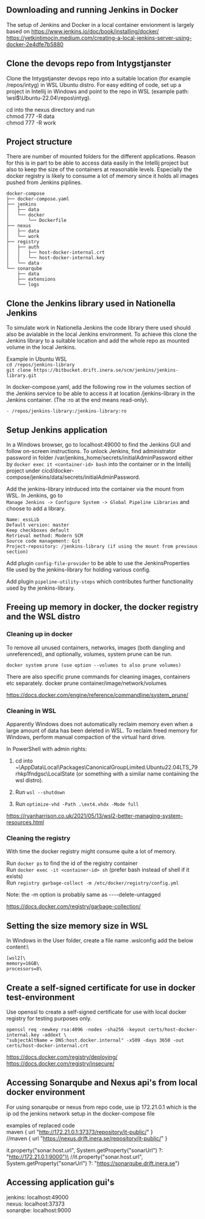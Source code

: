 
## Downloading and running Jenkins in Docker
The setup of Jenkins and Docker in a local container envionment is largely based on
https://www.jenkins.io/doc/book/installing/docker/ \
https://yetkintimocin.medium.com/creating-a-local-jenkins-server-using-docker-2e4dfe7b5880

## Clone the devops repo from Intygstjanster
Clone the Intygstjanster devops repo into a suitable location (for example /repos/intyg) in WSL
Ubuntu distro. For easy editing of code, set up a project in Intellij in Windows and point to the
repo in WSL (example path: \\wsl$\Ubuntu-22.04\repos\intyg).

cd into the nexus directory and run\
chmod 777 -R data\
chmod 777 -R work

## Project structure
There are number of mounted folders for the different applications. Reason for this is in part to
be able to access data easily in the Intellij project but also to keep the size of the containers
at reasonable levels. Especially the docker registry is likely to consume a lot of memory
since it holds all images pushed from Jenkins piplines.

```
docker-compose
├── docker-compose.yaml
├── jenkins
│   ├── data
│   └── docker
│       └── Dockerfile
├── nexus
│   ├── data
│   └── work
├── registry
│   ├── auth
│   │   ├── host-docker-internal.crt
│   │   └── host-docker-internal.key
│   └── data
└── sonarqube
    ├── data
    ├── extensions
    └── logs
```


## Clone the Jenkins library used in Nationella Jenkins
To simulate work in Nationella Jenkins the code library there used should also be avialable in
the local Jenkins environment. To achieve this clone the Jenkins library to a suitable
location and add the whole repo as mounted volume in the local Jenkins.

Example in Ubuntu WSL\
```cd /repos/jenkins-library```\
```git clone https://bitbucket.drift.inera.se/scm/jenkins/jenkins-library.git```

In docker-compose.yaml, add the following row in the volumes section of the Jenkins service to
be able to access it at location /jenkins-library in the Jenkins container. (The :ro at the end
means read-only).

```- /repos/jenkins-library:/jenkins-library:ro```


## Setup Jenkins application
In a Windows browser, go to localhost:49000 to find the Jenkins GUI and follow on-screen
instructions. To unlock Jenkins, find administrator password in folder /var/jenkins_home/secrets/initialAdminPassword
either by ```docker exec it <container-id> bash``` into the container or in the Intellij project
under cicd/docker-compose/jenkins/data/secrets/initialAdminPassword.

Add the jenkins-library intrduced into the container via the mount from WSL. In Jenkins,
go to \
```Manage Jenkins -> Configure System -> Global Pipeline Libraries``` and choose to add a library.

    Name: essLib
    Default version: master
    Keep checkboxes default
    Retrieval method: Modern SCM
    Source code management: Git
    Project-repository: /jenkins-library (if using the mount from previous section)

Add plugin ```config-file-provider``` to be able to use the JenkinsProperties file used by
the jenkins-library for holding various config.

Add plugin ```pipeline-utility-steps``` which contributes further functionality used by the
jenkins-library.


## Freeing up memory in docker, the docker registry and the WSL distro

### Cleaning up in docker
To remove all unused containers, networks, images (both dangling and unreferenced), and optionally,
volumes, system prune can be run.

```docker system prune (use option --volumes to also prune volumes)```

There are also specific prune commands for cleaning images, containers etc separately.
docker prune container/image/network/volumes

https://docs.docker.com/engine/reference/commandline/system_prune/


### Cleaning in WSL
Apparently Windows does not automatically reclaim memory even when a large amount of data
has been deleted in WSL. To reclaim freed memory for Windows, perform manual compaction
of the virtual hard drive.

In PowerShell with admin rights:
1. cd into ~\AppData\Local\Packages\CanonicalGroupLimited.Ubuntu22.04LTS_79rhkp1fndgsc\LocalState
   (or something with a similar name containing the wsl distro).

2. Run ```wsl --shutdown```

3. Run ```optimize-vhd -Path .\ext4.vhdx -Mode full```

https://ryanharrison.co.uk/2021/05/13/wsl2-better-managing-system-resources.html


### Cleaning the registry


With time the docker registry might consume quite a lot of memory.

Run ```docker ps``` to find the id of the registry container\
Run ```docker exec -it <container-id> sh``` (prefer bash instead of shell if it exists)\
Run ```registry garbage-collect -m /etc/docker/registry/config.yml```

Note: the -m option is probably same as ----delete-untagged

https://docs.docker.com/registry/garbage-collection/



## Setting the size memory size in WSL
In Windows in the User folder, create a file name .wslconfig add the below content:\

    [wsl2]\
    memory=16GB\
    processors=8\




## Create a self-signed certificate for use in docker test-environment

Use openssl to create a self-signed certificate for use with local docker registry for testing
purposes only.

    openssl req -newkey rsa:4096 -nodes -sha256 -keyout certs/host-docker-internal.key -addext \
    "subjectAltName = DNS:host.docker.internal" -x509 -days 3650 -out certs/host-docker-internal.crt

https://docs.docker.com/registry/deploying/ \
https://docs.docker.com/registry/insecure/



## Accessing Sonarqube and Nexus api's from local docker environment
For using sonarqube or nexus from repo code, use ip 172.21.0.1 which is the ip od the jenkins network
setup in the docker-compose file

examples of replaced code\
maven { url "http://172.21.0.1:37373/repository/it-public/" }\
//maven { url "https://nexus.drift.inera.se/repository/it-public/" }

it.property("sonar.host.url", System.getProperty("sonarUrl") ?: "http://172.21.0.1:9000")\
//it.property("sonar.host.url", System.getProperty("sonarUrl") ?: "https://sonarqube.drift.inera.se")


## Accessing application gui's
jenkins: localhost:49000\
nexus: localhost:37373\
sonarqbe: localhost:9000
